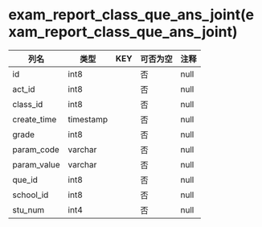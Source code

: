 # exam_report_class_que_ans_joint(exam_report_class_que_ans_joint)
| 列名   | 类型   | KEY  | 可否为空 | 注释   |
| ---- | ---- | ---- | ---- | ---- |
|id|int8||否|null|
|act_id|int8||否|null|
|class_id|int8||否|null|
|create_time|timestamp||否|null|
|grade|int8||否|null|
|param_code|varchar||否|null|
|param_value|varchar||否|null|
|que_id|int8||否|null|
|school_id|int8||否|null|
|stu_num|int4||否|null|
